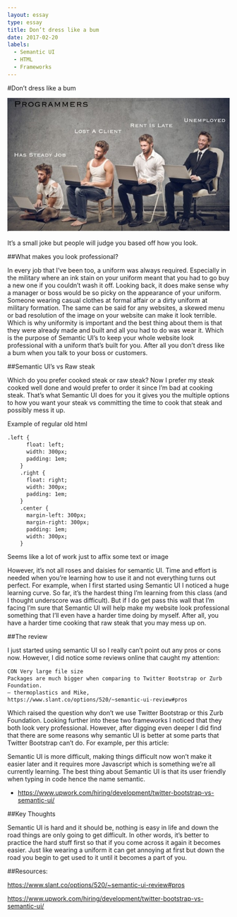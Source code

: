 ```yaml
---
layout: essay
type: essay
title: Don’t dress like a bum
date: 2017-02-20
labels:
  - Semantic UI
  - HTML
  - Frameworks
---
```


#Don’t dress like a bum

<img class="ui image" src="../images/meme.jpg">

It’s a small joke but people will judge you based off how you look.

##What makes you look professional?

In every job that I’ve been too, a uniform was always required. Especially in the military where an ink stain on your uniform meant that you had to go buy a new one if you couldn’t wash it off. Looking back, it does make sense why a manager or boss would be so picky on the appearance of your uniform. Someone wearing casual clothes at formal affair or a dirty uniform at military formation. The same can be said for any websites, a skewed menu or bad resolution of the image on your website can make it look terrible. Which is why uniformity is important and the best thing about them is that they were already made and built and all you had to do was wear it. Which is the purpose of Semantic UI’s to keep your whole website look professional with a uniform that’s built for you. After all you don’t dress like a bum when you talk to your boss or customers. 

##Semantic UI’s vs Raw steak

Which do you prefer cooked steak or raw steak? Now I prefer my steak cooked well done and would prefer to order it since I’m bad at cooking steak. That’s what Semantic UI does for you it gives you the multiple options to how you want your steak vs committing the time to cook that steak and possibly mess it up. 

Example of regular old html
```
.left {
	  float: left;
	  width: 300px;
	  padding: 1em;
	}
	.right {
	  float: right;
	  width: 300px;
	  padding: 1em;
	}
	.center {
	  margin-left: 300px;
	  margin-right: 300px;
	  padding: 1em;
	  width: 300px;
	}

```
Seems like a lot of work just to affix some text or image

However, it’s not all roses and daisies for semantic UI. Time and effort is needed when you’re learning how to use it and not everything turns out perfect. For example, when I first started using Semantic UI I noticed a huge learning curve. So far, it’s the hardest thing I’m learning from this class (and I thought underscore was difficult). But if I do get pass this wall that I’m facing I’m sure that Semantic UI will help make my website look professional something that I’ll even have a harder time doing by myself. After all, you have a harder time cooking that raw steak that you may mess up on. 

##The review

I just started using semantic UI so I really can’t point out any pros or cons now. However, I did notice some reviews online that caught my attention: 

	CON Very large file size
	Packages are much bigger when comparing to Twitter Bootstrap or Zurb Foundation. 
	– thermoplastics and Mike,
	https://www.slant.co/options/520/~semantic-ui-review#pros 

Which raised the question why don’t we use Twitter Bootstrap or this Zurb Foundation. Looking further into these two frameworks I noticed that they both look very professional. However, after digging even deeper I did find that there are some reasons why semantic UI is better at some parts that Twitter Bootstrap can’t do. For example, per this article: 

Semantic UI is more difficult, making things difficult now won’t make it easier later and it requires more Javascript which is something we’re all currently learning. The best thing about Semantic UI is that its user friendly when typing in code hence the name semantic. 

- https://www.upwork.com/hiring/development/twitter-bootstrap-vs-semantic-ui/ 

##Key Thoughts

Semantic UI is hard and it should be, nothing is easy in life and down the road things are only going to get difficult. In other words, it’s better to practice the hard stuff first so that if you come across it again it becomes easier. Just like wearing a uniform it can get annoying at first but down the road you begin to get used to it until it becomes a part of you. 

##Resources: 

https://www.slant.co/options/520/~semantic-ui-review#pros

https://www.upwork.com/hiring/development/twitter-bootstrap-vs-semantic-ui/ 
